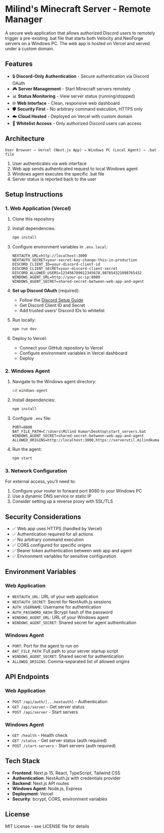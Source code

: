 # Milind's Minecraft Server - Remote Manager

A secure web application that allows authorized Discord users to remotely trigger a pre-existing .bat file that starts both Velocity and NeoForge servers on a Windows PC. The web app is hosted on Vercel and served under a custom domain.

## Features

- 🔒 **Discord-Only Authentication** - Secure authentication via Discord OAuth
- 🎮 **Server Management** - Start Minecraft servers remotely
- 📊 **Status Monitoring** - View server status (running/stopped)
- 🌐 **Web Interface** - Clean, responsive web dashboard
- 🛡️ **Security First** - No arbitrary command execution, HTTPS only
- ☁️ **Cloud Hosted** - Deployed on Vercel with custom domain
- 👥 **Whitelist Access** - Only authorized Discord users can access

## Architecture

```
User Browser → Vercel (Next.js App) → Windows PC (Local Agent) → .bat file
```

1. User authenticates via web interface
2. Web app sends authenticated request to local Windows agent
3. Windows agent executes the specific .bat file
4. Server status is reported back to the user

## Setup Instructions

### 1. Web Application (Vercel)

1. Clone this repository
2. Install dependencies:
   ```bash
   npm install
   ```

3. Configure environment variables in `.env.local`:
   ```
   NEXTAUTH_URL=http://localhost:3000
   NEXTAUTH_SECRET=your-secret-key-change-this-in-production
   DISCORD_CLIENT_ID=your-discord-client-id
   DISCORD_CLIENT_SECRET=your-discord-client-secret
   DISCORD_ALLOWED_USERS=123456789012345678,987654321098765432
   WINDOWS_AGENT_URL=http://your-pc-ip:8080
   WINDOWS_AGENT_SECRET=shared-secret-between-web-app-and-agent
   ```

4. **Set up Discord OAuth** (required):
   - Follow the [Discord Setup Guide](DISCORD_SETUP.md)
   - Get Discord Client ID and Secret
   - Add trusted users' Discord IDs to whitelist

5. Run locally:
   ```bash
   npm run dev
   ```

6. Deploy to Vercel:
   - Connect your GitHub repository to Vercel
   - Configure environment variables in Vercel dashboard
   - Deploy

### 2. Windows Agent

1. Navigate to the Windows agent directory:
   ```bash
   cd windows-agent
   ```

2. Install dependencies:
   ```bash
   npm install
   ```

3. Configure `.env` file:
   ```
   PORT=8080
   BAT_FILE_PATH=C:\Users\Milind Kumar\Desktop\start_servers.bat
   WINDOWS_AGENT_SECRET=shared-secret-between-web-app-and-agent
   ALLOWED_ORIGINS=http://localhost:3000,https://serverutil.milindkumar.dev
   ```

4. Run the agent:
   ```bash
   npm start
   ```

### 3. Network Configuration

For external access, you'll need to:
1. Configure your router to forward port 8080 to your Windows PC
2. Use a dynamic DNS service or static IP
3. Consider setting up a reverse proxy with SSL/TLS

## Security Considerations

- ✅ Web app uses HTTPS (handled by Vercel)
- ✅ Authentication required for all actions
- ✅ No arbitrary command execution
- ✅ CORS configured for specific origins
- ✅ Bearer token authentication between web app and agent
- ✅ Environment variables for sensitive configuration

## Environment Variables

### Web Application
- `NEXTAUTH_URL`: URL of your web application
- `NEXTAUTH_SECRET`: Secret for NextAuth.js sessions
- `AUTH_USERNAME`: Username for authentication
- `AUTH_PASSWORD_HASH`: Bcrypt hash of the password
- `WINDOWS_AGENT_URL`: URL of your Windows agent
- `WINDOWS_AGENT_SECRET`: Shared secret for agent authentication

### Windows Agent
- `PORT`: Port for the agent to run on
- `BAT_FILE_PATH`: Full path to your server startup script
- `WINDOWS_AGENT_SECRET`: Shared secret for authentication
- `ALLOWED_ORIGINS`: Comma-separated list of allowed origins

## API Endpoints

### Web Application
- `POST /api/auth/[...nextauth]` - Authentication
- `GET /api/server` - Get server status
- `POST /api/server` - Start servers

### Windows Agent
- `GET /health` - Health check
- `GET /status` - Get server status (auth required)
- `POST /start-servers` - Start servers (auth required)

## Tech Stack

- **Frontend**: Next.js 15, React, TypeScript, Tailwind CSS
- **Authentication**: NextAuth.js with credentials provider
- **Backend**: Next.js API routes
- **Windows Agent**: Node.js, Express
- **Deployment**: Vercel
- **Security**: bcrypt, CORS, environment variables

## License

MIT License - see LICENSE file for details
